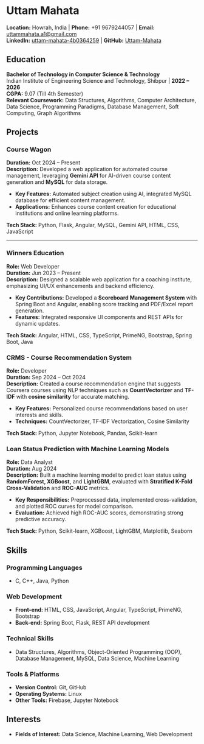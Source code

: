 # Uttam Mahata

**Location:** Howrah, India | **Phone:** +91 9679244057 | **Email:** uttammahata.a1@gmail.com  
**LinkedIn:** [uttam-mahata-4b0364259](https://www.linkedin.com/in/uttam-mahata-4b0364259/) | **GitHub:** [Uttam-Mahata](https://github.com/Uttam-Mahata)



## Education

**Bachelor of Technology in Computer Science & Technology**  
Indian Institute of Engineering Science and Technology, Shibpur | **2022 – 2026**  
**CGPA:** 9.07 (Till 4th Semester)  
**Relevant Coursework:** Data Structures, Algorithms, Computer Architecture, Data Science, Programming Paradigms, Database Management, Soft Computing, Graph Algorithms



## Projects

### Course Wagon  
**Duration:** Oct 2024 – Present  
**Description:** Developed a web application for automated course management, leveraging **Gemini API** for AI-driven course content generation and **MySQL** for data storage.

- **Key Features:** Automated subject creation using AI, integrated MySQL database for efficient content management.
- **Applications:** Enhances course content creation for educational institutions and online learning platforms.

**Tech Stack:** Python, Flask, Angular, MySQL, Gemini API, HTML, CSS, JavaScript

---

### Winners Education  
**Role:** Web Developer  
**Duration:** Jun 2023 – Present  
**Description:** Designed a scalable web application for a coaching institute, emphasizing UI/UX enhancements and backend efficiency.

- **Key Contributions:** Developed a **Scoreboard Management System** with Spring Boot and Angular, enabling score tracking and PDF/Excel report generation.
- **Features:** Integrated responsive UI components and REST APIs for dynamic updates.

**Tech Stack:** Angular, HTML, CSS, TypeScript, PrimeNG, Bootstrap, Spring Boot, Java


### CRMS - Course Recommendation System  
**Role:** Developer  
**Duration:** Sep 2024 – Oct 2024  
**Description:** Created a course recommendation engine that suggests Coursera courses using NLP techniques such as **CountVectorizer** and **TF-IDF** with **cosine similarity** for accurate matching.

- **Key Features:** Personalized course recommendations based on user interests and skills.
- **Techniques:** CountVectorizer, TF-IDF Vectorization, Cosine Similarity

**Tech Stack:** Python, Jupyter Notebook, Pandas, Scikit-learn


### Loan Status Prediction with Machine Learning Models  
**Role:** Data Analyst  
**Duration:** Aug 2024  
**Description:** Built a machine learning model to predict loan status using **RandomForest, XGBoost,** and **LightGBM**, evaluated with **Stratified K-Fold Cross-Validation** and **ROC-AUC** metrics.

- **Key Responsibilities:** Preprocessed data, implemented cross-validation, and plotted ROC curves for model comparison.
- **Evaluation:** Achieved high ROC-AUC scores, demonstrating strong predictive accuracy.

**Tech Stack:** Python, Scikit-learn, XGBoost, LightGBM, Matplotlib, Seaborn


## Skills

### Programming Languages
- C, C++, Java, Python

### Web Development
- **Front-end:** HTML, CSS, JavaScript, Angular, TypeScript, PrimeNG, Bootstrap
- **Back-end:** Spring Boot, Flask, REST API development

### Technical Skills
-  Data Structures, Algorithms, Object-Oriented Programming (OOP), Database Management, MySQL, Data Science, Machine Learning

### Tools & Platforms
- **Version Control:** Git, GitHub
- **Operating Systems:** Linux
- **Other Tools:** Firebase, Jupyter Notebook


## Interests

- **Fields of Interest:** Data Science, Machine Learning, Web Development
